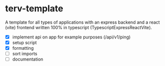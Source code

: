 # terv-template
A template for all types of applications with an express backend and a react (vite) frontend written 100% in typescript (TypescriptExpressReactVite).

- [x] implement api on app for example purposes (/api/v1/ping)
- [X] setup script
- [X] formatting
- [ ] sort imports
- [ ] documentation